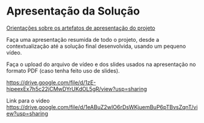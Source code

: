 # Apresentação da Solução

<a href="../docs/10-Apresentação do Projeto.md"> Orientações sobre os artefatos de apresentação do projeto</a>

Faça uma apresentação resumida de todo o projeto, desde a contextualização até a solução final desenvolvida, usando um pequeno vídeo.

Faça o upload do arquivo de vídeo e dos slides usados na apresentação no formato PDF (caso tenha feito uso de slides).

https://drive.google.com/file/d/1zE-hjpeexEx7h5c22jCMwDYrUKdOL5gR/view?usp=sharing

Link para o video
https://drive.google.com/file/d/1eABuZ2wIO6rDsWKjuemBuP6pTBvsZqnT/view?usp=sharing
